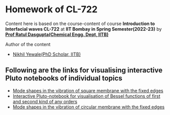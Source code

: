 # Homework of CL-722

Content here is based on the course-content of course **Introduction to Interfacial waves CL-722** at **IIT Bombay in Spring Semester(2022-23)** by [**Prof Ratul Dasgupta(Chemical Engg. Dept, IITB)**](https://www.che.iitb.ac.in/faculty/ratul-dasgupta)

Author of the content
- [Nikhil Yewale(PhD Scholar, IITB)](https://www.linkedin.com/in/nikhilyewale/)

## Following are the links for visualising interactive Pluto notebooks of individual topics

- [Mode shapes in the vibration of square membrane with the fixed edges](https://binder.plutojl.org/v0.19.12/open?url=https%253A%252F%252Fraw.githubusercontent.com%252Fyewalenikhil65%252FCL722%252Fmain%252Fsquare_plate.jl)
- [Interactive Pluto-notebook for visualisation of Bessel functions of first and second kind of any orders](https://binder.plutojl.org/v0.19.12/open?url=https%253A%252F%252Fraw.githubusercontent.com%252Fyewalenikhil65%252FCL722%252Fmain%252Fhomework_BesselFuncs.jl)
- [Mode shapes in the vibration of circular membrane with the fixed edges](https://binder.plutojl.org/v0.19.12/open?url=https%253A%252F%252Fraw.githubusercontent.com%252Fyewalenikhil65%252FCL722%252Fmain%252Fcircular_membrane.jl)
